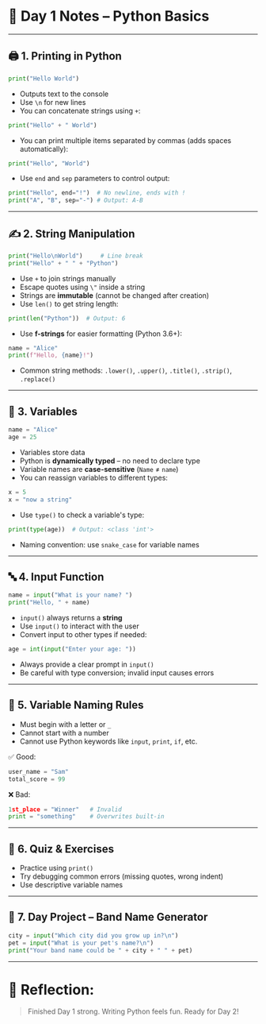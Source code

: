 # 📝 Day 1 Notes – Python Basics

---

## 🖨️ 1. Printing in Python

```python
print("Hello World")
```
- Outputs text to the console
- Use `\n` for new lines
- You can concatenate strings using `+`: 

```python
print("Hello" + " World")
```
- You can print multiple items separated by commas (adds spaces automatically):

```python
print("Hello", "World")
```
- Use `end` and `sep` parameters to control output:

```python
print("Hello", end="!")  # No newline, ends with !
print("A", "B", sep="-") # Output: A-B
```

---

## ✍️ 2. String Manipulation

```python
print("Hello\nWorld")     # Line break
print("Hello" + " " + "Python")
```
- Use `+` to join strings manually
- Escape quotes using `\"` inside a string
- Strings are **immutable** (cannot be changed after creation)
- Use `len()` to get string length:

```python
print(len("Python"))  # Output: 6
```
- Use **f-strings** for easier formatting (Python 3.6+):

```python
name = "Alice"
print(f"Hello, {name}!")
```
- Common string methods: `.lower()`, `.upper()`, `.title()`, `.strip()`, `.replace()`

---

## 🐍 3. Variables

```python
name = "Alice"
age = 25
```
- Variables store data
- Python is **dynamically typed** – no need to declare type
- Variable names are **case-sensitive** (`Name` ≠ `name`)
- You can reassign variables to different types:

```python
x = 5
x = "now a string"
```
- Use `type()` to check a variable's type:

```python
print(type(age))  # Output: <class 'int'>
```
- Naming convention: use `snake_case` for variable names

---

## 🔤 4. Input Function

```python
name = input("What is your name? ")
print("Hello, " + name)
```
- `input()` always returns a **string**
- Use `input()` to interact with the user
- Convert input to other types if needed:

```python
age = int(input("Enter your age: "))
```
- Always provide a clear prompt in `input()`
- Be careful with type conversion; invalid input causes errors

---

## 🧠 5. Variable Naming Rules

- Must begin with a letter or `_`
- Cannot start with a number
- Cannot use Python keywords like `input`, `print`, `if`, etc.

✅ Good:
```python
user_name = "Sam"
total_score = 99
```

❌ Bad:
```python
1st_place = "Winner"   # Invalid
print = "something"    # Overwrites built-in
```

---

## 🧪 6. Quiz & Exercises

- Practice using `print()`
- Try debugging common errors (missing quotes, wrong indent)
- Use descriptive variable names

---

## 🎯 7. Day Project – Band Name Generator

```python
city = input("Which city did you grow up in?\n")
pet = input("What is your pet's name?\n")
print("Your band name could be " + city + " " + pet)
```

---

# 👏 Reflection:
> Finished Day 1 strong. Writing Python feels fun. Ready for Day 2!